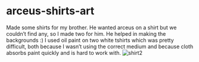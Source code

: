 # arceus-shirts-art
Made some shirts for my brother. He wanted arceus on a shirt but we couldn’t find any, so I made two for him. He helped in making the backgrounds :)
I used oil paint on two white tshirts which was pretty difficult, both because I wasn’t using the correct medium and because cloth absorbs paint quickly and is hard to work with.
![shirt2](https://github.com/user-attachments/assets/0452a398-da6e-4a2d-9a48-2e43cc8a286c)

